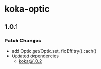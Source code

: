 # koka-optic

## 1.0.1

### Patch Changes

-   add Optic.get/Optic.set, fix Eff.try().cach()
-   Updated dependencies
    -   koka@1.0.2
